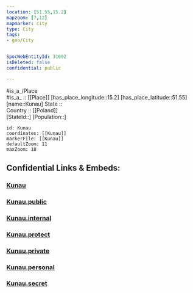 ```yaml
---
location: [51.55,15.2] 
mapzoom: [7,12] 
mapmarker: city 
type: City
tags:
- geo/City


SpocWebEntityId: 31692
isDeleted: false
confidential: public

---
```

#is_a_/Place  
#is_a_ :: [[Place]] 
[has_place_longitude::15.2] 
[has_place_latitude::51.55] 
[name::Kunau] 
State ::  
Country :: [[Poland]]  
[StateId::] 
[Population::] 



```leaflet
id: Kunau
coordinates: [[Kunau]] 
markerFile: [[Kunau]] 
defaultZoom: 11 
maxZoom: 18
```


## Confidential Links & Embeds: 

### [Kunau](/_Standards/Earth/Continent/Europe/Europe~East/Poland/Provinces~Poland/Lubusz/City/Kunau.md) 

### [Kunau.public](/_public/Earth/Continent/Europe/Europe~East/Poland/Provinces~Poland/Lubusz/City/Kunau.public.md) 

### [Kunau.internal](/_internal/Earth/Continent/Europe/Europe~East/Poland/Provinces~Poland/Lubusz/City/Kunau.internal.md) 

### [Kunau.protect](/_protect/Earth/Continent/Europe/Europe~East/Poland/Provinces~Poland/Lubusz/City/Kunau.protect.md) 

### [Kunau.private](/_private/Earth/Continent/Europe/Europe~East/Poland/Provinces~Poland/Lubusz/City/Kunau.private.md) 

### [Kunau.personal](/_personal/Earth/Continent/Europe/Europe~East/Poland/Provinces~Poland/Lubusz/City/Kunau.personal.md) 

### [Kunau.secret](/_secret/Earth/Continent/Europe/Europe~East/Poland/Provinces~Poland/Lubusz/City/Kunau.secret.md)

